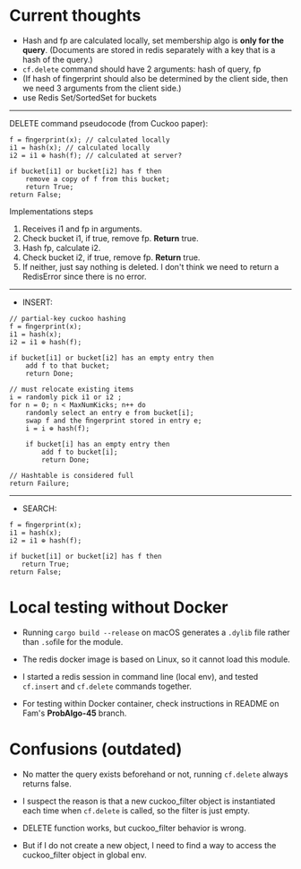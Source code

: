 # Current thoughts

- Hash and fp are calculated locally, set membership algo is **only for the query**. (Documents are stored in redis separately with a key that is a hash of the query.)
- `cf.delete` command should have 2 arguments: hash of query, fp
- (If hash of fingerprint should also be determined by the client side, then we need 3 arguments from the client side.)
- use Redis Set/SortedSet for buckets

---

DELETE command pseudocode (from Cuckoo paper):

```pseudocode
f = ﬁngerprint(x); // calculated locally
i1 = hash(x); // calculated locally
i2 = i1 ⊕ hash(f); // calculated at server?

if bucket[i1] or bucket[i2] has f then
    remove a copy of f from this bucket; 
    return True;
return False;
```

Implementations steps
1. Receives i1 and fp in arguments.
2. Check bucket i1, if true, remove fp. **Return** true.
3. Hash fp, calculate i2.
4. Check bucket i2, if true, remove fp. **Return** true.
5. If neither, just say nothing is deleted. I don't think we need to return a RedisError since there is no error.

---

- INSERT:

```pseudocode
// partial-key cuckoo hashing
f = ﬁngerprint(x);
i1 = hash(x);
i2 = i1 ⊕ hash(f);

if bucket[i1] or bucket[i2] has an empty entry then
    add f to that bucket;
    return Done;

// must relocate existing items
i = randomly pick i1 or i2 ;
for n = 0; n < MaxNumKicks; n++ do
    randomly select an entry e from bucket[i];
    swap f and the ﬁngerprint stored in entry e;
    i = i ⊕ hash(f);

    if bucket[i] has an empty entry then 
        add f to bucket[i]; 
        return Done;

// Hashtable is considered full
return Failure;
```

---

- SEARCH:

```pseudocode
f = ﬁngerprint(x);
i1 = hash(x); 
i2 = i1 ⊕ hash(f);

if bucket[i1] or bucket[i2] has f then 
   return True;
return False;
```

# Local testing without Docker

- Running `cargo build --release` on macOS generates a `.dylib` file rather than `.so`file for the module.

- The redis docker image is based on Linux, so it cannot load this module. 

- I started a redis session in command line (local env), and tested `cf.insert` and `cf.delete` commands together.

- For testing within Docker container, check instructions in README on Fam's **ProbAlgo-45** branch.

# Confusions (outdated)
- No matter the query exists beforehand or not, running `cf.delete` always returns false. 
  
- I suspect the reason is that a new cuckoo_filter object is instantiated each time when `cf.delete` is called, so the filter is just empty. 
  
- DELETE function works, but cuckoo_filter behavior is wrong. 

- But if I do not create a new object, I need to find a way to access the cuckoo_filter object in global env.